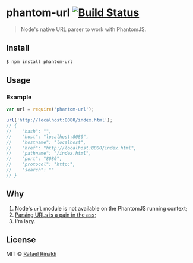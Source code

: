 # phantom-url [![Build Status](https://travis-ci.org/rafaelrinaldi/phantom-url.svg?branch=master)](https://travis-ci.org/rafaelrinaldi/phantom-url)

> Node's native URL parser to work with PhantomJS.

## Install

```sh
$ npm install phantom-url
```

## Usage

### Example

```javascript
var url = require('phantom-url');

url('http://localhost:8080/index.html');
// {
//    "hash": "",
//    "host": "localhost:8080",
//    "hostname": "localhost",
//    "href": "http://localhost:8080/index.html",
//    "pathname": "/index.html",
//    "port": "8080",
//    "protocol": "http:",
//    "search": ""
// }
```

## Why

1. Node's `url` module is not available on the PhantomJS running context;
2. [Parsing URLs is a pain in the ass](https://github.com/joyent/node/blob/master/lib/url.js);
3. I'm lazy.

## License

MIT © [Rafael Rinaldi](http://rinaldi.io)
